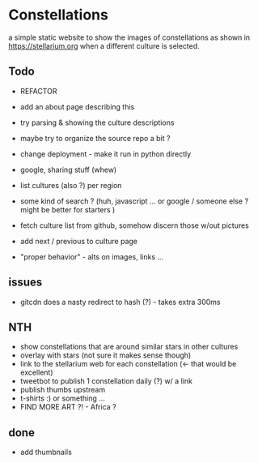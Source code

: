 # Constellations

a simple static website to show the images of constellations as shown in https://stellarium.org when a different culture is selected.

## Todo

- REFACTOR
- add an about page describing this
- try parsing & showing the culture descriptions
- maybe try to organize the source repo a bit ?
- change deployment - make it run in python directly
- google, sharing stuff (whew)

- list cultures (also ?) per region
- some kind of search ? (huh, javascript ... or google / someone else ? might be better for starters )
- fetch culture list from github, somehow discern those w/out pictures
- add next / previous to culture page
- "proper behavior" - alts on images, links ...

## issues
- gitcdn does a nasty redirect to hash (?) - takes extra 300ms

## NTH

- show constellations that are around similar stars in other cultures
- overlay with stars (not sure it makes sense though)
- link to the stellarium web for each constellation (<- that would be excellent)
- tweetbot to publish 1 constellation daily (?) w/ a link
- publish thumbs upstream
- t-shirts :) or something ...
- FIND MORE ART ?! - Africa ?

## done
- add thumbnails